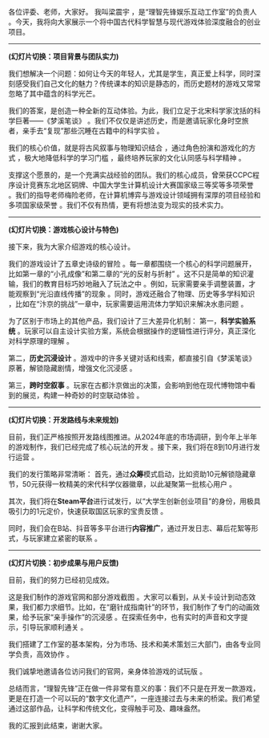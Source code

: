 各位评委、老师，大家好。
我叫梁震宇 ，是“理智先锋娱乐互动工作室”的负责人 。今天，我将向大家展示一个将中国古代科学智慧与现代游戏体验深度融合的创业项目。

---

**(幻灯片切换：项目背景与团队实力)**

我们想解决一个问题：如何让今天的年轻人，尤其是学生，真正爱上科学，同时深刻感受我们自己文化的魅力？传统课本的知识是静态的，而历史题材的游戏又常常忽略了其中蕴含的科学光芒。

我们的答案，是创造一种全新的互动体验。为此，我们立足于北宋科学家沈括的科学巨著——《梦溪笔谈》 。我们不仅仅是讲述历史，而是邀请玩家化身时空旅者，亲手去“复现”那些沉睡在古籍中的科学实验 。

我们的核心价值，就是将古风叙事与物理知识结合 ，通过角色扮演和游戏化的方式 ，极大地降低科学的学习门槛 ，最终培养玩家的文化认同感与科学精神 。

支撑这个愿景的，是一个充满实战经验的团队。我们的核心成员，曾荣获CCPC程序设计竞赛东北地区铜牌、中国大学生计算机设计大赛国家级三等奖等多项荣誉 。我们的指导老师梅险老师，在计算机博弈与游戏设计领域拥有深厚的项目经验和多项国家级荣誉 。我们不仅有热情，更有将想法变为现实的技术实力。

---

**(幻灯片切换：游戏核心设计与特色)**

接下来，我为大家介绍游戏的核心设计。

我们的游戏设计了五章史诗级的冒险 。每一章都围绕一个核心的科学问题展开，比如第一章的“小孔成像”和第二章的“光的反射与折射” 。这不只是简单的知识灌输，我们的教育目标巧妙地融入了玩法之中 。例如，玩家需要亲手调整装置，才能观察到“光沿直线传播”的现象 。同时，游戏还融合了物理、历史等多学科知识 ，比如在“汴京的挑战”一章中，玩家需要运用流体力学知识来解决水患问题 。

为了区别于市场上的其他产品，我们设计了三大差异化机制： 第一，**科学实验系统** 。玩家可以自主设计实验方案，系统会根据操作的逻辑性进行评分，真正深化对科学原理的理解 。

第二，**历史沉浸设计** 。游戏中的许多关键对话和线索，都直接引自《梦溪笔谈》原著，解锁隐藏剧情，增强文化沉浸感 。

第三，**跨时空叙事** 。玩家在古都汴京做出的决策，会影响到他在现代博物馆中看到的展览，构建一种奇妙的时空联动体验 。

---

**(幻灯片切换：开发路线与未来规划)**

目前，我们正严格按照开发路线图推进。从2024年底的市场调研，到今年上半年的游戏制作，我们已经完成了核心玩法的开发 。接下来，我们将在8到10月进行发行运营 。

我们的发行策略非常清晰： 首先，通过**众筹**模式启动，比如资助10元解锁隐藏章节，50元获得一枚精美的宋代科学仪器徽章，以此凝聚第一批核心用户 。

其次，我们将在**Steam平台**进行试发行，以“大学生创新创业项目”的身份，用极具吸引力的1元定价，快速获取国区玩家的宝贵反馈 。

同时，我们会在B站、抖音等多平台进行**内容推广**，通过开发日志、幕后花絮等形式，与玩家建立紧密的联系 。

---

**(幻灯片切换：初步成果与用户反馈)**

目前，我们的努力已经初见成效。

这是我们制作的游戏官网和部分游戏截图 。大家可以看到，从关卡设计到动态效果，我们都力求细节。比如，在“磨针成指南针”的环节，我们制作了专门的动画效果，给予玩家“亲手操作”的沉浸感 。在探索任务中，也有实时的声音和文字提示，引导玩家顺利通关 。

我们搭建了工作室的基本架构，分为市场、技术和美术策划三大部门，由各专业同学负责，高效协作 。

我们诚挚地邀请各位访问我们的官网，亲身体验游戏的试玩版 。

总结而言，“理智先锋”正在做一件非常有意义的事：我们不只是在开发一款游戏，更是在打造一个可以玩的“数字文化遗产”，一座连接过去与未来的桥梁。我们希望通过这部作品，让科学和传统文化，变得触手可及、趣味盎然。

我的汇报到此结束，谢谢大家。
